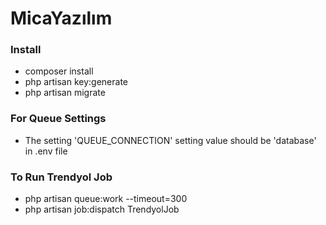 # **MicaYazılım**

### **Install**

- composer install
- php artisan key:generate
- php artisan migrate

### **For Queue Settings**
- The setting 'QUEUE_CONNECTION' setting value should be 'database' in .env file

### **To Run Trendyol Job**
- php artisan queue:work --timeout=300
- php artisan job:dispatch TrendyolJob
